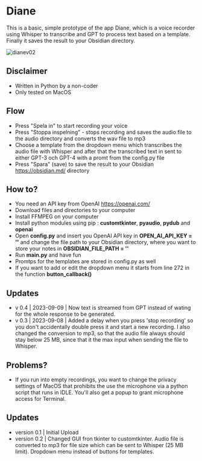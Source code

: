 # Diane
This is a basic, simple prototype of the app Diane, which is a voice recorder using Whisper to transcribe and GPT to process text based on a template. Finally it saves the result to your Obsidian directory.

![dianev02](https://user-images.githubusercontent.com/10948066/227736764-25185eaa-d669-4084-9199-0e7b23d6f13d.jpg)

## Disclaimer
* Written in Python by a non-coder
* Only tested on MacOS

## Flow
* Press "Spela in" to start recording your voice
* Press "Stoppa inspelning" - stops recording and saves the audio file to the audio directory and converts the wav file to mp3
* Choose a template from the dropdown menu which transcribes the audio file with Whisper and after that the transcribed text in sent to either GPT-3 och GPT-4 with a promt from the config.py file
* Press "Spara" (save) to save the result to your Obsidian https://obsidian.md/ directory

## How to?
* You need an API key from OpenAI https://openai.com/
* Download files and directories to your computer
* Install FFMPEG on your computer
* Install python modules using pip : __customtkinter__, __pyaudio__, __pydub__ and __openai__
* Open __config.py__ and insert you OpenAI API key in __OPEN_AI_API_KEY = ''__ and change the file path to your Obsidian directory, where you want to store your notes in __OBSIDIAN_FILE_PATH = ''__ 
* Run __main.py__ and have fun
* Promtps for the templates are stored in config.py as well
* If you want to add or edit the dropdown menu it starts from line 272 in the function __button_callback()__

## Updates
* v 0.4 | 2023-09-09 | Now text is streamed from GPT instead of wating for the whole response to be generated.
* v 0.3 | 2023-09-08 | Added a delay when you press 'stop recording' so you don't accidentally double press it and start a new recording. I also changed the conversion to mp3, so that the audio file always should stay below 25 MB, since that it the max input when sending the file to Whisper.

## Problems?
* If you run into empty recordings, you want to change the privacy settings of MacOS that prohibits the use the microphone via a python script that runs in IDLE. You'll also get a popup to grant microphone access for Terminal.

## Updates
* version 0.1 | Initial Upload
* version 0.2 | Changed GUI fron tkinter to customtkinter. Audio file is converted to mp3 for file size which can be sent to Whisper (25 MB limit). Dropdown menu instead of buttons for templates. 
